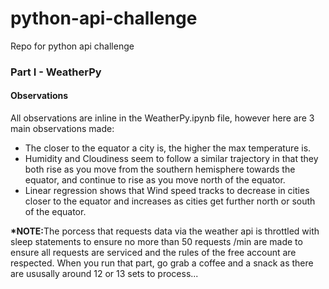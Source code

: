 # python-api-challenge
Repo for python api challenge

<h3>Part I - WeatherPy</h3>

<h4>Observations</h4>

<p>All observations are inline in the WeatherPy.ipynb file, however here are 3 main observations made:</p> 

<ul>
    <li>The closer to the equator a city is, the higher the max temperature is.</li>
    <li>Humidity and Cloudiness seem to follow a similar trajectory in that they both rise as you move from the southern hemisphere towards the equator, and continue to rise as you move north of the equator. </li>
    <li>Linear regression shows that Wind speed tracks to decrease in cities closer to the equator and increases as cities get further north or south of the equator.</li>
</ul>

<p><strong>*NOTE:</strong>The porcess that requests data via the weather api is throttled with sleep statements to ensure no more than 50 requests /min are made to ensure all requests are serviced and the rules of the free account are respected.  When you run that part, go grab a coffee and a snack as there are ususally around 12 or 13 sets to process...



